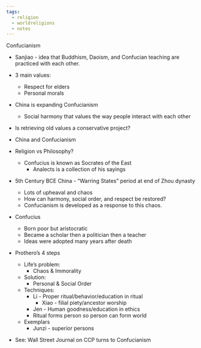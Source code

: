 ```yaml
---
tags:
  - religion
  - worldreligions
  - notes
---
```



Confucianism
- Sanjiao - idea that Buddhism, Daoism, and Confucian teaching are practiced with each other. 
- 3 main values:
    - Respect for elders
    - Personal morals
- China is expanding Confucianism
    - Social harmony that values the way people interact with each other 
- Is retrieving old values a conservative project? 
- China and Confucianism
- Religion vs Philosophy?
    - Confucius is known as Socrates of the East
        - Analects is a collection of his sayings
- 5th Century BCE China - “Warring States” period at end of Zhou dynasty
    - Lots of upheaval and chaos
    - How can harmony, social order, and respect be restored?
    - Confucianism is developed as a response to this chaos.
- Confucius
    - Born poor but aristocratic 
    - Became a scholar then a politician then a teacher
    - Ideas were adopted many years after death
- Prothero’s 4 steps
    - Life’s problem:
        - Chaos & Immorality
    - Solution:
        - Personal & Social Order
    - Techniques:
        - Li - Proper ritual/behavior/education in ritual
            - Xiao - filial piety/ancestor worship
        - Jen - Human goodness/education in ethics
        - Ritual forms person so person can form world
    - Exemplars
        - Junzi - superior persons

- See: Wall Street Journal on CCP turns to Confucianism